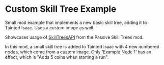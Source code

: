 # Custom Skill Tree Example

Small mod example that implements a new basic skill tree, adding it to Tainted Isaac. Uses a custom image as well.

Showcases usage of [SkillTreesAPI](https://github.com/AbAeterno8445/passive-skill-trees-DEV/blob/dev/docs/api.md) from the Passive Skill Trees mod.

In this mod, a small skill tree is added to Tainted Isaac with 4 new numbered nodes, which come from a custom image. Only 'Example Node 1' has an effect, which is "Adds 5 coins when starting a run".
